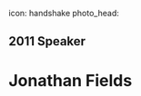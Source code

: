 icon: handshake
photo_head: 

## 2011 Speaker

# Jonathan Fields

<div class="zig-zags_blue"></div>



<div class="line-canvas"></div>
